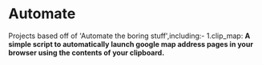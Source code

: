 # Automate
Projects based off of 'Automate the boring stuff',including:-
1.clip_map:
__A simple script to automatically launch google map address pages in your browser using the contents of your clipboard.__
